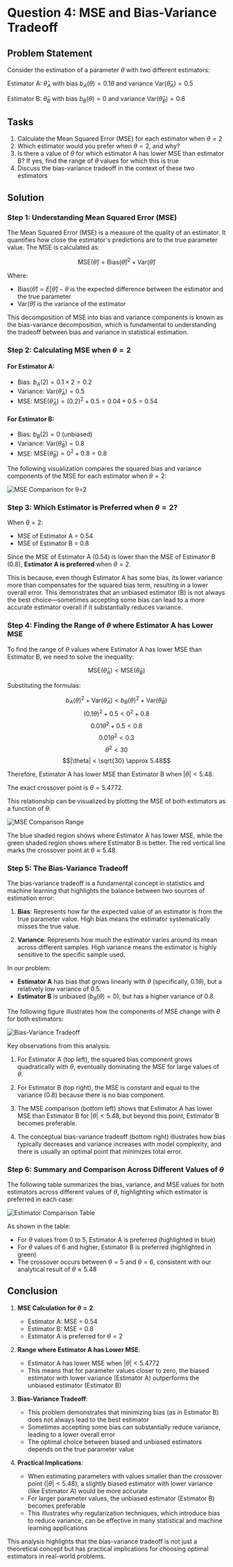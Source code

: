 # Question 4: MSE and Bias-Variance Tradeoff

## Problem Statement
Consider the estimation of a parameter $\theta$ with two different estimators:

Estimator A: $\hat{\theta}_A$ with bias $b_A(\theta) = 0.1\theta$ and variance $\text{Var}(\hat{\theta}_A) = 0.5$

Estimator B: $\hat{\theta}_B$ with bias $b_B(\theta) = 0$ and variance $\text{Var}(\hat{\theta}_B) = 0.8$

## Tasks
1. Calculate the Mean Squared Error (MSE) for each estimator when $\theta = 2$
2. Which estimator would you prefer when $\theta = 2$, and why?
3. Is there a value of $\theta$ for which estimator A has lower MSE than estimator B? If yes, find the range of $\theta$ values for which this is true
4. Discuss the bias-variance tradeoff in the context of these two estimators

## Solution

### Step 1: Understanding Mean Squared Error (MSE)

The Mean Squared Error (MSE) is a measure of the quality of an estimator. It quantifies how close the estimator's predictions are to the true parameter value. The MSE is calculated as:

$$\text{MSE}(\hat{\theta}) = \text{Bias}(\hat{\theta})^2 + \text{Var}(\hat{\theta})$$

Where:
- $\text{Bias}(\hat{\theta}) = E[\hat{\theta}] - \theta$ is the expected difference between the estimator and the true parameter
- $\text{Var}(\hat{\theta})$ is the variance of the estimator

This decomposition of MSE into bias and variance components is known as the bias-variance decomposition, which is fundamental to understanding the tradeoff between bias and variance in statistical estimation.

### Step 2: Calculating MSE when $\theta = 2$

#### For Estimator A:
- Bias: $b_A(2) = 0.1 \times 2 = 0.2$
- Variance: $\text{Var}(\hat{\theta}_A) = 0.5$
- MSE: $\text{MSE}(\hat{\theta}_A) = (0.2)^2 + 0.5 = 0.04 + 0.5 = 0.54$

#### For Estimator B:
- Bias: $b_B(2) = 0$ (unbiased)
- Variance: $\text{Var}(\hat{\theta}_B) = 0.8$
- MSE: $\text{MSE}(\hat{\theta}_B) = 0^2 + 0.8 = 0.8$

The following visualization compares the squared bias and variance components of the MSE for each estimator when $\theta = 2$:

![MSE Comparison for θ=2](../Images/L2_3_4/mse_comparison_theta2.png)

### Step 3: Which Estimator is Preferred when $\theta = 2$?

When $\theta = 2$:
- MSE of Estimator A = 0.54
- MSE of Estimator B = 0.8

Since the MSE of Estimator A (0.54) is lower than the MSE of Estimator B (0.8), **Estimator A is preferred** when $\theta = 2$.

This is because, even though Estimator A has some bias, its lower variance more than compensates for the squared bias term, resulting in a lower overall error. This demonstrates that an unbiased estimator (B) is not always the best choice—sometimes accepting some bias can lead to a more accurate estimator overall if it substantially reduces variance.

### Step 4: Finding the Range of $\theta$ where Estimator A has Lower MSE

To find the range of $\theta$ values where Estimator A has lower MSE than Estimator B, we need to solve the inequality:

$$\text{MSE}(\hat{\theta}_A) < \text{MSE}(\hat{\theta}_B)$$

Substituting the formulas:

$$b_A(\theta)^2 + \text{Var}(\hat{\theta}_A) < b_B(\theta)^2 + \text{Var}(\hat{\theta}_B)$$
$$(0.1\theta)^2 + 0.5 < 0^2 + 0.8$$
$$0.01\theta^2 + 0.5 < 0.8$$
$$0.01\theta^2 < 0.3$$
$$\theta^2 < 30$$
$$|\theta| < \sqrt{30} \approx 5.48$$

Therefore, Estimator A has lower MSE than Estimator B when $|\theta| < 5.48$.

The exact crossover point is $\theta = 5.4772$.

This relationship can be visualized by plotting the MSE of both estimators as a function of $\theta$:

![MSE Comparison Range](../Images/L2_3_4/mse_comparison_range.png)

The blue shaded region shows where Estimator A has lower MSE, while the green shaded region shows where Estimator B is better. The red vertical line marks the crossover point at $\theta \approx 5.48$.

### Step 5: The Bias-Variance Tradeoff

The bias-variance tradeoff is a fundamental concept in statistics and machine learning that highlights the balance between two sources of estimation error:

1. **Bias**: Represents how far the expected value of an estimator is from the true parameter value. High bias means the estimator systematically misses the true value.

2. **Variance**: Represents how much the estimator varies around its mean across different samples. High variance means the estimator is highly sensitive to the specific sample used.

In our problem:
- **Estimator A** has bias that grows linearly with $\theta$ (specifically, $0.1\theta$), but a relatively low variance of 0.5.
- **Estimator B** is unbiased ($b_B(\theta) = 0$), but has a higher variance of 0.8.

The following figure illustrates how the components of MSE change with $\theta$ for both estimators:

![Bias-Variance Tradeoff](../Images/L2_3_4/bias_variance_tradeoff.png)

Key observations from this analysis:

1. For Estimator A (top left), the squared bias component grows quadratically with $\theta$, eventually dominating the MSE for large values of $\theta$.

2. For Estimator B (top right), the MSE is constant and equal to the variance (0.8) because there is no bias component.

3. The MSE comparison (bottom left) shows that Estimator A has lower MSE than Estimator B for $|\theta| < 5.48$, but beyond this point, Estimator B becomes preferable.

4. The conceptual bias-variance tradeoff (bottom right) illustrates how bias typically decreases and variance increases with model complexity, and there is usually an optimal point that minimizes total error.

### Step 6: Summary and Comparison Across Different Values of $\theta$

The following table summarizes the bias, variance, and MSE values for both estimators across different values of $\theta$, highlighting which estimator is preferred in each case:

![Estimator Comparison Table](../Images/L2_3_4/estimator_comparison_table.png)

As shown in the table:
- For $\theta$ values from 0 to 5, Estimator A is preferred (highlighted in blue)
- For $\theta$ values of 6 and higher, Estimator B is preferred (highlighted in green)
- The crossover occurs between $\theta = 5$ and $\theta = 6$, consistent with our analytical result of $\theta \approx 5.48$

## Conclusion

1. **MSE Calculation for $\theta = 2$**:
   - Estimator A: MSE = 0.54
   - Estimator B: MSE = 0.8
   - Estimator A is preferred for $\theta = 2$

2. **Range where Estimator A has Lower MSE**:
   - Estimator A has lower MSE when $|\theta| < 5.4772$
   - This means that for parameter values closer to zero, the biased estimator with lower variance (Estimator A) outperforms the unbiased estimator (Estimator B)

3. **Bias-Variance Tradeoff**:
   - This problem demonstrates that minimizing bias (as in Estimator B) does not always lead to the best estimator
   - Sometimes accepting some bias can substantially reduce variance, leading to a lower overall error
   - The optimal choice between biased and unbiased estimators depends on the true parameter value
   
4. **Practical Implications**:
   - When estimating parameters with values smaller than the crossover point ($|\theta| < 5.48$), a slightly biased estimator with lower variance (like Estimator A) would be more accurate
   - For larger parameter values, the unbiased estimator (Estimator B) becomes preferable
   - This illustrates why regularization techniques, which introduce bias to reduce variance, can be effective in many statistical and machine learning applications

This analysis highlights that the bias-variance tradeoff is not just a theoretical concept but has practical implications for choosing optimal estimators in real-world problems. 